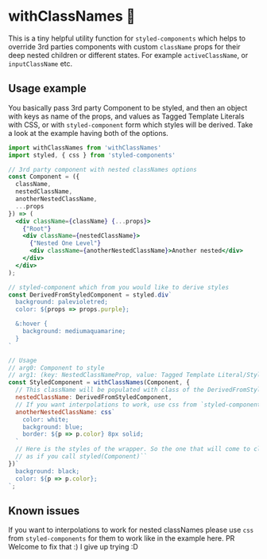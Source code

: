 # withClassNames 🤡

This is a tiny helpful utility function for `styled-components` which helps 
to override 3rd parties components with custom `className` props for their deep
nested children or different states. For example `activeClassName`, or 
`inputClassName` etc.

## Usage example

You basically pass 3rd party Component to be styled, and then an object with
keys as name of the props, and values as Tagged Template Literals with CSS, 
or with `styled-component` form which styles will be derived. 
Take a look at the example having both of the options.

```jsx harmony
import withClassNames from 'withClassNames'
import styled, { css } from 'styled-components'

// 3rd party component with nested classNames options
const Component = ({
  className,
  nestedClassName,
  anotherNestedClassName,
  ...props
}) => (
  <div className={className} {...props}>
    {"Root"}
    <div className={nestedClassName}>
      {"Nested One Level"}
      <div className={anotherNestedClassName}>Another nested</div>
    </div>
  </div>
);

// styled-component which from you would like to derive styles
const DerivedFromStyledComponent = styled.div`
  background: palevioletred;
  color: ${props => props.purple};

  &:hover {
    background: mediumaquamarine;
  }
`

// Usage 
// arg0: Component to style
// arg1: (key: NestedClassNameProp, value: Tagged Template Literal/StyledComponent)
const StyledComponent = withClassNames(Component, {
  // This className will be populated with class of the DerivedFromStyledComponent  
  nestedClassName: DerivedFromStyledComponent,
  // If you want interpolations to work, use css from `styled-components` (PR welcome 😇)
  anotherNestedClassName: css`
    color: white;
    background: blue;
    border: ${p => p.color} 8px solid;
  `
  // Here is the styles of the wrapper. So the one that will come to className
  // as if you call styled(Component)``
})`
  background: black;
  color: ${p => p.color};
`;
```

## Known issues

If you want to interpolations to work for nested classNames please use `css` from 
`styled-components` for them to work like in the example here. PR Welcome to fix that :)
I give up trying :D